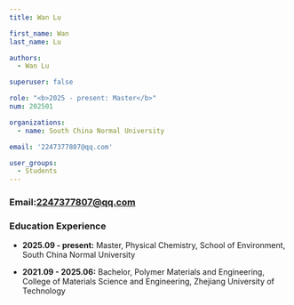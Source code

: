 ```yaml
---
title: Wan Lu

first_name: Wan
last_name: Lu

authors:
  - Wan Lu

superuser: false

role: "<b>2025 - present: Master</b>"
num: 202501

organizations:
  - name: South China Normal University

email: '2247377807@qq.com'

user_groups:
  - Students
---
```

### Email:<2247377807@qq.com>

### Education Experience

- **2025.09 - present:** Master, Physical Chemistry, School of Environment, South China Normal University

- **2021.09 - 2025.06:** Bachelor, Polymer Materials and Engineering, College of Materials Science and Engineering, Zhejiang University of Technology
